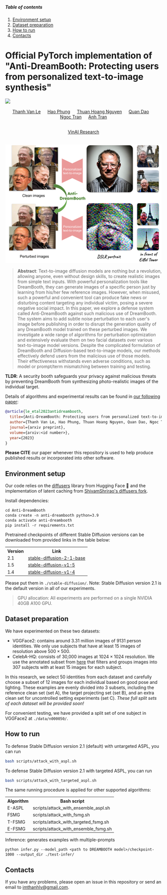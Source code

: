##### Table of contents
1. [Environment setup](#Environment-setup)
2. [Dataset preparation](#Dataset-preparation)
3. [How to run](#How-to-run)
4. [Contacts](#Contacts)

# Official PyTorch implementation of "Anti-DreamBooth: Protecting users from personalized text-to-image synthesis"
<a href="https://anti-dreambooth.github.io/"><img src="https://img.shields.io/badge/Website-anti--dreambooth.github.io-blue?style=for-the-badge"></a>
<!-- <a href=""><img src="https://img.shields.io/badge/arxiv-2303.14157-red?style=for-the-badge"></a> -->

<div align="center">
  <a href="https://github.com/Luvata" target="_blank">Thanh&nbsp;Van&nbsp;Le</a> &emsp;
  <a href="https://hao-pt.github.io/" target="_blank">Hao&nbsp;Phung</a> &emsp;
  <a href="https://github.com/thuanz123" target="_blank">Thuan&nbsp;Hoang&nbsp;Nguyen</a> &emsp;
  <a href="https://scholar.google.com/citations?user=g0RS3_kAAAAJ&hl=en&oi=ao" target="_blank">Quan&nbsp;Dao</a> &emsp;
  <a href="https://ngoctnq.github.io/" target="_blank">Ngoc&nbsp;Tran</a> &emsp;
  <a href="https://sites.google.com/site/anhttranusc/" target="_blank">Anh&nbsp;Tran</a>
  <br> <br>
  
  
  <a href="https://www.vinai.io/">VinAI Research</a>
</div>
<br>

<div align="center">
    <img width="1000" alt="teaser" src="assets/Teaser.png"/>
</div>

> **Abstract**: Text-to-image diffusion models are nothing but a revolution, allowing anyone, even without design skills, to create realistic images from simple text inputs. With powerful personalization tools like DreamBooth, they can generate images of a specific person just by learning from his/her few reference images. However, when misused, such a powerful and convenient tool can produce fake news or disturbing content targeting any individual victim, posing a severe negative social impact. In this paper, we explore a defense system called Anti-DreamBooth against such malicious use of DreamBooth. The system aims to add subtle noise perturbation to each user's image before publishing in order to disrupt the generation quality of any DreamBooth model trained on these perturbed images. We investigate a wide range of algorithms for perturbation optimization and extensively evaluate them on two facial datasets over various text-to-image model versions. Despite the complicated formulation of DreamBooth and Diffusion-based text-to-image models, our methods effectively defend users from the malicious use of those models. Their effectiveness withstands even adverse conditions, such as model or prompt/term mismatching between training and testing.

**TLDR**: A security booth safeguards your privacy against malicious threats by preventing DreamBooth from synthesizing photo-realistic images of the individual target.

Details of algorithms and experimental results can be found in [our following paper]():
```bibtex
@article{le_etal2023antidreambooth,
  title={Anti-DreamBooth: Protecting users from personalized text-to-image synthesis},
  author={Thanh Van Le, Hao Phung, Thuan Hoang Nguyen, Quan Dao, Ngoc Tran and Anh Tran},
  journal={arxiv preprint},
  volume={arxiv:<id number>},
  year={2023}
}
```
**Please CITE** our paper whenever this repository is used to help produce published results or incorporated into other software.


## Environment setup

Our code relies on the [diffusers](https://github.com/huggingface/diffusers) library from Hugging Face 🤗 and the implementation of latent caching from [ShivamShrirao's diffusers fork](https://github.com/ShivamShrirao/diffusers).

Install dependencies:
```shell
cd Anti-DreamBooth
conda create -n anti-dreambooth python=3.9  
conda activate anti-dreambooth  
pip install -r requirements.txt  
```

Pretrained checkpoints of different Stable Diffusion versions can be downloaded from provided links in the table below:
<table style="width:100%">
  <tr>
    <th>Version</th>
    <th>Link</th>
  </tr>
  <tr>
    <td>2.1</td>
    <td><a href="https://huggingface.co/stabilityai/stable-diffusion-2-1-base">stable-diffusion-2-1-base</a></td>
  </tr>
  <tr>
    <td>1.5</td>
    <td><a href="https://huggingface.co/runwayml/stable-diffusion-v1-5">stable-diffusion-v1-5</a></td>
  </tr>
  <tr>
    <td>1.4</td>
    <td><a href="https://huggingface.co/CompVis/stable-diffusion-v1-4">stable-diffusion-v1-4</a></td>
  </tr>
</table>

Please put them in `./stable-diffusion/`. Note: Stable Diffusion version 2.1 is the default version in all of our experiments.

> GPU allocation: All experiments are performed on a single NVIDIA 40GB A100 GPU.

## Dataset preparation
We have experimented on these two datasets:
- VGGFace2: contains around 3.31 million images of 9131 person identities. We only use subjects that have at least 15 images of resolution above $500 \times 500$.
- CelebA-HQ: consists of 30,000 images at $1024 × 1024$ resolution. We
use the annotated subset from [here](https://github.com/ndb796/CelebA-HQ-Face-Identity-and-Attributes-Recognition-PyTorch) that filters and groups images into 307 subjects with at least 15 images for each subject.

In this research, we select 50 identities from each dataset and carefully choose a subset of 12 images for each individual based on good pose and lighting. These examples are evenly divided into 3 subsets, including the reference clean set (set A), the target projecting set (set B), and an extra clean set for uncontrolled setting experiments (set C). *These full split sets of each dataset will be provided soon!*

For convenient testing, we have provided a split set of one subject in VGGFace2 at `./data/n000050/`.

## How to run


To defense Stable Diffusion version 2.1 (default) with untargeted ASPL, you can run
```bash
bash scripts/attack_with_aspl.sh
```

To defense Stable Diffusion version 2.1 with targeted ASPL, you can run
```bash
bash scripts/attack_with_targeted_aspl.sh
```

The same running procedure is applied for other supported algorithms:
<table style="width:100%">
  <tr>
    <th>Algorithm</th>
    <th>Bash script</th>
  </tr>
  <tr>
    <td>E-ASPL</td>
    <td>scripts/attack_with_ensemble_aspl.sh</td>
  </tr>
  <tr>
    <td>FSMG</td>
    <td>scripts/attack_with_fsmg.sh</td>
  </tr>
  <tr>
    <td>T-FSMG</td>
    <td>scripts/attack_with_targeted_fsmg.sh</td>
  </tr>
  <tr>
    <td>E-FSMG</td>
    <td>scripts/attack_with_ensemble_fsmg.sh</td>
  </tr>
</table>

Inference: generates examples with multiple-prompts
```
python infer.py --model_path <path to DREAMBOOTH model>/checkpoint-1000 --output_dir ./test-infer/
```

## Contacts
If you have any problems, please open an issue in this repository or send an email to [imthanhlv@gmail.com](mailto:imthanhlv@gmail.com).
